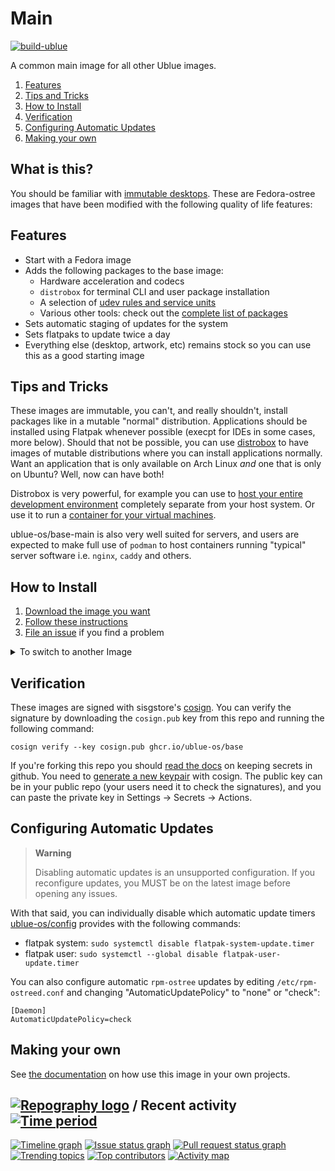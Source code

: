 # Main

[![build-ublue](https://github.com/ublue-os/main/actions/workflows/build.yml/badge.svg)](https://github.com/ublue-os/main/actions/workflows/build.yml)

A common main image for all other Ublue images.

1. [Features](#Features)
1. [Tips and Tricks](#Tips-and-Tricks)
1. [How to Install](#How-to-Install)
1. [Verification](#Verification)
1. [Configuring Automatic Updates](#Configuring-Automatic-Updates)
1. [Making your own](#Making-your-own)

## What is this?

You should be familiar with [immutable desktops](https://silverblue.fedoraproject.org/about). These are Fedora-ostree images that have been modified with the following quality of life features: 

## Features

- Start with a Fedora image
- Adds the following packages to the base image:
  - Hardware acceleration and codecs
  - `distrobox` for terminal CLI and user package installation
  - A selection of [udev rules and service units](https://github.com/ublue-os/config)
  - Various other tools: check out the [complete list of packages](packages.json)
- Sets automatic staging of updates for the system
- Sets flatpaks to update twice a day
- Everything else (desktop, artwork, etc) remains stock so you can use this as a good starting image

## Tips and Tricks

These images are immutable, you can't, and really shouldn't, install packages like in a mutable "normal" distribution.
Applications should be installed using Flatpak whenever possible (execpt for IDEs in some cases, more below).
Should that not be possible, you can use [distrobox](https://github.com/89luca89/distrobox) to have images of mutable distributions where you can install applications normally.
Want an application that is only available on Arch Linux *and* one that is only on Ubuntu? Well, now can have both!

Distrobox is very powerful, for example you can use to [host your entire development environment](https://github.com/89luca89/distrobox/blob/main/docs/posts/integrate_vscode_distrobox.md) completely separate from your host system. Or use it to run a [container for your virtual machines](https://github.com/89luca89/distrobox/blob/main/docs/posts/run_libvirt_in_distrobox.md).

ublue-os/base-main is also very well suited for servers, and users are expected to make full use of `podman` to host containers running "typical" server software i.e. `nginx`, `caddy` and others. 

## How to Install

1. [Download the image you want](https://github.com/ublue-os/main/releases)
1. [Follow these instructions](https://ublue.it/installation)
1. [File an issue](https://github.com/ublue-os/main/issues) if you find a problem

<details>
<summary>To switch to another Image</summary>

To rebase an existing Silverblue/Kinoite machine to the latest release (37): 

1. Download and install [Fedora Silverblue](https://silverblue.fedoraproject.org/download)
1. After you reboot you should [pin the working deployment](https://docs.fedoraproject.org/en-US/fedora-silverblue/faq/#_about_using_silverblue) so you can safely rollback
1. If you are coming from an existing system it is recommended to not have any layered packages before proceeding. See the [Fedora documentation](https://docs.fedoraproject.org/en-US/fedora-silverblue/) for more information.
1. Open a terminal and use one of the following commands to rebase the OS:

**Silverblue (GNOME):**

    sudo rpm-ostree rebase ostree-unverified-registry:ghcr.io/ublue-os/silverblue-main:37

**Kinoite (KDE)**

    sudo rpm-ostree rebase ostree-unverified-registry:ghcr.io/ublue-os/kinoite-main:37
    
**LXQt**

    sudo rpm-ostree rebase ostree-unverified-registry:ghcr.io/ublue-os/lxqt-main:37
    
**MATE**

    sudo rpm-ostree rebase ostree-unverified-registry:ghcr.io/ublue-os/mate-main:37
    
**Sericea (Sway)** 
Fedora 38-only, recommended only for advanced users

    sudo rpm-ostree rebase ostree-unverified-registry:ghcr.io/ublue-os/sericea-main:38

**Vauxite (XFCE)**
    
    sudo rpm-ostree rebase ostree-unverified-registry:ghcr.io/ublue-os/vauxite-main:37

**Base**

Which does not come with any desktops or window managers:

    sudo rpm-ostree rebase ostree-unverified-registry:ghcr.io/ublue-os/base-main:37
    
</details>

## Verification

These images are signed with sisgstore's [cosign](https://docs.sigstore.dev/cosign/overview/). You can verify the signature by downloading the `cosign.pub` key from this repo and running the following command:

    cosign verify --key cosign.pub ghcr.io/ublue-os/base

If you're forking this repo you should [read the docs](https://docs.github.com/en/actions/security-guides/encrypted-secrets) on keeping secrets in github. You need to [generate a new keypair](https://docs.sigstore.dev/cosign/overview/) with cosign. The public key can be in your public repo (your users need it to check the signatures), and you can paste the private key in Settings -> Secrets -> Actions.

## Configuring Automatic Updates

> **Warning**
> 
> Disabling automatic updates is an unsupported configuration. If you reconfigure updates, you MUST be on the latest image before opening any issues.

With that said, you can individually disable which automatic update timers [ublue-os/config](https://github.com/ublue-os/config) provides with the following commands:

* flatpak system: `sudo systemctl disable flatpak-system-update.timer`
* flatpak user: `sudo systemctl --global disable flatpak-user-update.timer`

You can also configure automatic `rpm-ostree` updates by editing `/etc/rpm-ostreed.conf` and changing "AutomaticUpdatePolicy" to "none" or "check":

```
[Daemon]
AutomaticUpdatePolicy=check
```

## Making your own

See [the documentation](https://ublue.it/making-your-own/) on how use this image in your own projects.

## [![Repography logo](https://images.repography.com/logo.svg)](https://repography.com) / Recent activity [![Time period](https://images.repography.com/35181738/ublue-os/main/recent-activity/xrA_PaNuNMQaiMXAgCjt1WHFLAbONeWxJABDiQSIMJI/sadhuTBbL8fbqM2jXKHWg-T1EsqHwZ2NlnlT6FB-e7Q_badge.svg)](https://repography.com)
[![Timeline graph](https://images.repography.com/35181738/ublue-os/main/recent-activity/xrA_PaNuNMQaiMXAgCjt1WHFLAbONeWxJABDiQSIMJI/sadhuTBbL8fbqM2jXKHWg-T1EsqHwZ2NlnlT6FB-e7Q_timeline.svg)](https://github.com/ublue-os/main/commits)
[![Issue status graph](https://images.repography.com/35181738/ublue-os/main/recent-activity/xrA_PaNuNMQaiMXAgCjt1WHFLAbONeWxJABDiQSIMJI/sadhuTBbL8fbqM2jXKHWg-T1EsqHwZ2NlnlT6FB-e7Q_issues.svg)](https://github.com/ublue-os/main/issues)
[![Pull request status graph](https://images.repography.com/35181738/ublue-os/main/recent-activity/xrA_PaNuNMQaiMXAgCjt1WHFLAbONeWxJABDiQSIMJI/sadhuTBbL8fbqM2jXKHWg-T1EsqHwZ2NlnlT6FB-e7Q_prs.svg)](https://github.com/ublue-os/main/pulls)
[![Trending topics](https://images.repography.com/35181738/ublue-os/main/recent-activity/xrA_PaNuNMQaiMXAgCjt1WHFLAbONeWxJABDiQSIMJI/sadhuTBbL8fbqM2jXKHWg-T1EsqHwZ2NlnlT6FB-e7Q_words.svg)](https://github.com/ublue-os/main/commits)
[![Top contributors](https://images.repography.com/35181738/ublue-os/main/recent-activity/xrA_PaNuNMQaiMXAgCjt1WHFLAbONeWxJABDiQSIMJI/sadhuTBbL8fbqM2jXKHWg-T1EsqHwZ2NlnlT6FB-e7Q_users.svg)](https://github.com/ublue-os/main/graphs/contributors)
[![Activity map](https://images.repography.com/35181738/ublue-os/main/recent-activity/xrA_PaNuNMQaiMXAgCjt1WHFLAbONeWxJABDiQSIMJI/sadhuTBbL8fbqM2jXKHWg-T1EsqHwZ2NlnlT6FB-e7Q_map.svg)](https://github.com/ublue-os/main/commits)
